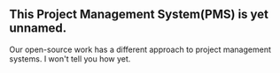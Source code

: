 This Project Management System(PMS) is yet unnamed.
--
Our open-source work has a different approach to project management systems. I won't tell you how yet.
